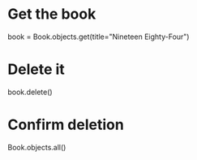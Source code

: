 # Get the book
book = Book.objects.get(title="Nineteen Eighty-Four")

# Delete it
book.delete()

# Confirm deletion
Book.objects.all()
